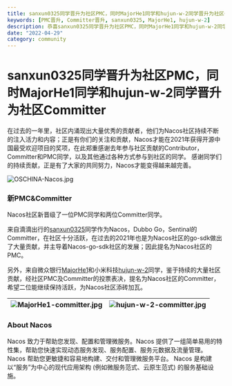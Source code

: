 ```yaml
---
title: sanxun0325同学晋升为社区PMC，同时MajorHe1同学和hujun-w-2同学晋升为社区Committer
keywords: [PMC晋升, Committer晋升, sanxun0325, MajorHe1, hujun-w-2]
description: 恭喜sanxun0325同学晋升为社区PMC，同时MajorHe1同学和hujun-w-2同学晋升为社区Committer，感谢他们的贡献。
date: "2022-04-29"
category: community
---
```

# sanxun0325同学晋升为社区PMC，同时MajorHe1同学和hujun-w-2同学晋升为社区Committer

在过去的一年里，社区内涌现出大量优秀的贡献者，他们为Nacos社区持续不断的注入活力和内容；正是有你们的关注和贡献，Nacos才能在2021年获得开源中国最受欢迎项目的奖项，在此郑重感谢去年参与社区贡献的Contributor，Committer和PMC同学，以及其他通过各种方式参与到社区的同学。
感谢同学们的持续贡献，正是有了大家的共同努力，Nacos才能变得越来越完善。

![OSCHINA-Nacos.jpg](/img/blog/2_1_0-release/OSCHINA-Nacos.jpg)

### 新PMC&Committer

Nacos社区新晋级了一位PMC同学和两位Committer同学。

来自滴滴出行的[sanxun0325](https://github.com/sanxun0325)同学作为Nacos，Dubbo Go，Sentinal的Committer，在社区十分活跃，在过去的2021年也是为Nacos社区的go-sdk做出了大量贡献，并主导着Nacos-go-sdk社区的发展；因此提名为Nacos社区的PMC。

另外，来自微众银行[MajorHe1](https://github.com/MajorHe1)和小米科技[hujun-w-2](https://github.com/hujun-w-2)同学，鉴于持续的大量社区贡献，经社区PMC及Committer的投票表决，提名为Nacos社区的Committer，希望二位能继续保持活跃，为Nacos社区添砖加瓦。

| ![MajorHe1-committer.jpg](/img/blog/2_1_0-release/MajorHe1-committer.jpg) | ![hujun-w-2-committer.jpg](/img/blog/2_1_0-release/hujun-w-2-committer.jpg) |
| --- | --- |

### About Nacos

Nacos 致力于帮助您发现、配置和管理微服务。Nacos 提供了一组简单易用的特性集，帮助您快速实现动态服务发现、服务配置、服务元数据及流量管理。
Nacos 帮助您更敏捷和容易地构建、交付和管理微服务平台。 Nacos 是构建以“服务”为中心的现代应用架构 (例如微服务范式、云原生范式) 的服务基础设施。
